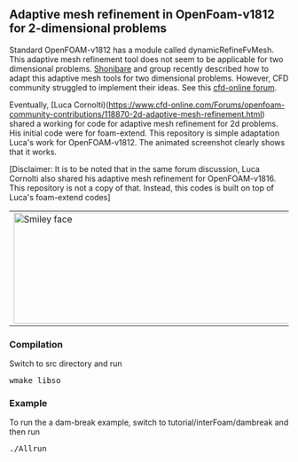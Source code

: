 ## Adaptive mesh refinement in OpenFoam-v1812 for 2-dimensional problems

Standard OpenFOAM-v1812 has a module called dynamicRefineFvMesh. This adaptive mesh refinement tool does not seem to be 
applicable for two dimensional problems. [Shonibare](https://www.academia.edu/16217705/Two-dimensional_adaptive_meshing_in_OpenFOAM) and group 
recently described how to adapt this adaptive mesh tools for two dimensional problems. However, 
CFD community struggled to implement their ideas. See this [cfd-online forum](https://www.cfd-online.com/Forums/openfoam-community-contributions/118870-2d-adaptive-mesh-refinement.html). 

Eventually, [Luca Cornolti)(https://www.cfd-online.com/Forums/openfoam-community-contributions/118870-2d-adaptive-mesh-refinement.html) shared a working for code
for adaptive mesh refinement for 2d problems. His initial code were for foam-extend. This repository is simple adaptation Luca's work
for OpenFOAM-v1812. The animated screenshot clearly shows that it works. 

[Disclaimer: It is to be noted that in the same forum discussion, Luca Cornolti also shared his adaptive mesh refinement 
for OpenFOAM-v1816. This repository is not a copy of that. Instead, this codes is built on top of Luca's foam-extend codes]


<table>
    <tr>
        <td>
          <img src="https://github.com/krajit/dynamicRefine2DFvMesh/blob/master/tutorial/interFoam/damBreak/meshRefinement-2d.gif?raw=true?raw=true" alt="Smiley face" height="200px" width="550px">
        </td>        
        <td>
          <img src="https://github.com/krajit/dynamicRefine2DFvMesh/blob/master/tutorial/interFoam/damBreak/alpha-with-refinement.gif?raw=true" alt="Smiley face" height="200px" width="550px">
        </td>        
        <td>
          <img src="https://github.com/krajit/dynamicRefine2DFvMesh/blob/master/tutorial/interFoam/damBreak/meshRefinement-3d.gif?raw=true?raw=true" alt="Smiley face" height="200px" width="550px">
        </td>        
</tr>
</table>

### Compilation

Switch to src directory and run
<pre>
wmake libso
</pre>

### Example
To run the a dam-break example, switch to tutorial/interFoam/dambreak and then run
<pre>
./Allrun
</pre>
